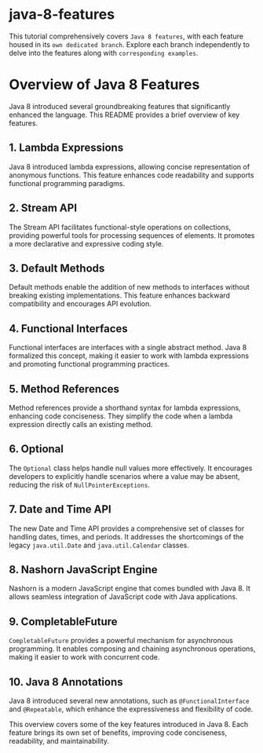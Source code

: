 # java-8-features

This tutorial comprehensively covers `Java 8 features`, with each feature housed in its `own dedicated branch`. Explore each branch independently to delve into the features along with `corresponding examples`.

# Overview of Java 8 Features

Java 8 introduced several groundbreaking features that significantly enhanced the language. This README provides a brief overview of key features.

## 1. Lambda Expressions

Java 8 introduced lambda expressions, allowing concise representation of anonymous functions. This feature enhances code readability and supports functional programming paradigms.

## 2. Stream API

The Stream API facilitates functional-style operations on collections, providing powerful tools for processing sequences of elements. It promotes a more declarative and expressive coding style.

## 3. Default Methods

Default methods enable the addition of new methods to interfaces without breaking existing implementations. This feature enhances backward compatibility and encourages API evolution.

## 4. Functional Interfaces

Functional interfaces are interfaces with a single abstract method. Java 8 formalized this concept, making it easier to work with lambda expressions and promoting functional programming practices.

## 5. Method References

Method references provide a shorthand syntax for lambda expressions, enhancing code conciseness. They simplify the code when a lambda expression directly calls an existing method.

## 6. Optional

The `Optional` class helps handle null values more effectively. It encourages developers to explicitly handle scenarios where a value may be absent, reducing the risk of `NullPointerExceptions`.

## 7. Date and Time API

The new Date and Time API provides a comprehensive set of classes for handling dates, times, and periods. It addresses the shortcomings of the legacy `java.util.Date` and `java.util.Calendar` classes.

## 8. Nashorn JavaScript Engine

Nashorn is a modern JavaScript engine that comes bundled with Java 8. It allows seamless integration of JavaScript code with Java applications.

## 9. CompletableFuture

`CompletableFuture` provides a powerful mechanism for asynchronous programming. It enables composing and chaining asynchronous operations, making it easier to work with concurrent code.

## 10. Java 8 Annotations

Java 8 introduced several new annotations, such as `@FunctionalInterface` and `@Repeatable`, which enhance the expressiveness and flexibility of code.

This overview covers some of the key features introduced in Java 8. Each feature brings its own set of benefits, improving code conciseness, readability, and maintainability.
